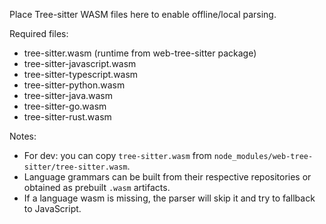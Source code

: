 Place Tree-sitter WASM files here to enable offline/local parsing.

Required files:

- tree-sitter.wasm (runtime from web-tree-sitter package)
- tree-sitter-javascript.wasm
- tree-sitter-typescript.wasm
- tree-sitter-python.wasm
- tree-sitter-java.wasm
- tree-sitter-go.wasm
- tree-sitter-rust.wasm

Notes:

- For dev: you can copy `tree-sitter.wasm` from `node_modules/web-tree-sitter/tree-sitter.wasm`.
- Language grammars can be built from their respective repositories or obtained as prebuilt `.wasm` artifacts.
- If a language wasm is missing, the parser will skip it and try to fallback to JavaScript.

